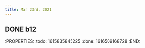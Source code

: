 ```yaml
---
title: Mar 23rd, 2021
---
```


## DONE b12
:PROPERTIES:
:todo: 1615835845225
:done: 1616509168728
:END:
